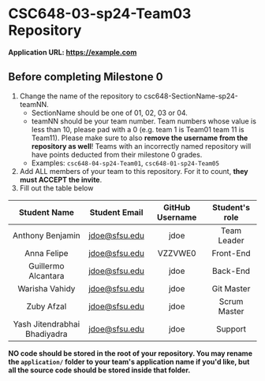 # CSC648-03-sp24-Team03 Repository

**Application URL: <https://example.com>**

## Before completing Milestone 0

1. Change the name of the repository to csc648-SectionName-sp24-teamNN.
   - SectionName should be one of 01, 02, 03 or 04.
   - teamNN should be your team number. Team numbers whose value is less than
     10, please pad with a 0 (e.g. team 1 is Team01 team 11 is Team11). Please
     make sure to also **remove the username from the repository as well**!
     Teams with an incorrectly named repository will have points deducted from
     their milestone 0 grades.
   - Examples: `csc648-04-sp24-Team01`, `csc648-01-sp24-Team05`
2. Add ALL members of your team to this repository. For it to count, **they must
   ACCEPT the invite**.
3. Fill out the table below

| Student Name | Student Email | GitHub Username | Student's role |
| :------------------: | :-----------: | :-------------: | :------------: |
|   Anthony Benjamin   | jdoe@sfsu.edu |      jdoe       |  Team Leader   |
|     Anna Felipe      | jdoe@sfsu.edu |     VZZVWE0     |   Front-End    |
|  Guillermo Alcantara | jdoe@sfsu.edu |      jdoe       |    Back-End    |
|    Warisha Vahidy    | jdoe@sfsu.edu |      jdoe       |   Git Master   |
|      Zuby Afzal      | jdoe@sfsu.edu |      jdoe       |  Scrum Master  |
|   Yash Jitendrabhai Bhadiyadra   | jdoe@sfsu.edu |      jdoe       |    Support     |

**NO code should be stored in the root of your repository. You may rename the
`application/` folder to your team's application name if you'd like, but all the
source code should be stored inside that folder.**
